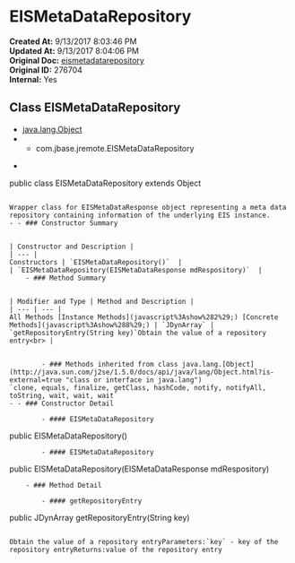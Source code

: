# EISMetaDataRepository

**Created At:** 9/13/2017 8:03:46 PM  
**Updated At:** 9/13/2017 8:04:06 PM  
**Original Doc:** [eismetadatarepository](https://docs.jbase.com/39719-archive/eismetadatarepository)  
**Original ID:** 276704  
**Internal:** Yes  


## Class EISMetaDataRepository

- [java.lang.Object](http://java.sun.com/j2se/1.5.0/docs/api/java/lang/Object.html?is-external=true "class or interface in java.lang")
- - com.jbase.jremote.EISMetaDataRepository
- ```
public class EISMetaDataRepository
extends Object
```

Wrapper class for EISMetaDataResponse object representing a meta data repository containing information of the underlying EIS instance.
- - ### Constructor Summary


| Constructor and Description |
| --- |
Constructors | `EISMetaDataRepository()`  |
| `EISMetaDataRepository(EISMetaDataResponse mdRespository)`  |
    - ### Method Summary


| Modifier and Type | Method and Description |
| --- | --- |
All Methods [Instance Methods](javascript%3Ashow%282%29;) [Concrete Methods](javascript%3Ashow%288%29;) | `JDynArray` | `getRepositoryEntry(String key)`Obtain the value of a repository entry<br> |


        - ### Methods inherited from class java.lang.[Object](http://java.sun.com/j2se/1.5.0/docs/api/java/lang/Object.html?is-external=true "class or interface in java.lang")
`clone, equals, finalize, getClass, hashCode, notify, notifyAll, toString, wait, wait, wait`
- - ### Constructor Detail

        - #### EISMetaDataRepository

```
public EISMetaDataRepository()
```
        - #### EISMetaDataRepository

```
public EISMetaDataRepository(EISMetaDataResponse mdRespository)
```
    - ### Method Detail

        - #### getRepositoryEntry

```
public JDynArray getRepositoryEntry(String key)
```

Obtain the value of a repository entryParameters:`key` - key of the repository entryReturns:value of the repository entry

